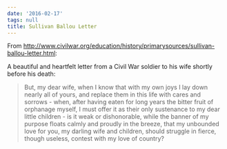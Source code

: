 ```yaml
---
date: '2016-02-17'
tags: null
title: Sullivan Ballou Letter
---
```


From http://www.civilwar.org/education/history/primarysources/sullivan-ballou-letter.html:

A beautiful and heartfelt letter from a Civil War soldier to his wife shortly before his death:

>But, my dear wife, when I know that with my own joys I lay down nearly all of yours, and replace them in this life with cares and sorrows - when, after having eaten for long years the bitter fruit of orphanage myself, I must offer it as their only sustenance to my dear little children - is it weak or dishonorable, while the banner of my purpose floats calmly and proudly in the breeze, that my unbounded love for you, my darling wife and children, should struggle in fierce, though useless, contest with my love of country?
